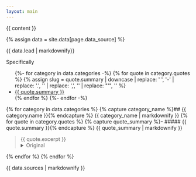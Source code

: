 ```yaml
---
layout: main
---
```


{{ content }}

{% assign data = site.data[page.data_source] %}

{{ data.lead | markdownify}}

Specifically
<ul>
    {%- for category in data.categories -%}
        {% for quote in category.quotes %}
            {% assign slug = quote.summary | downcase | replace: ' ', '-' | replace: '.', '' | replace: ',', '' | replace: "'", '' %}
            <li><a href="#{{ slug }}">{{ quote.summary }}</a></li>
        {% endfor %}
    {%- endfor -%}
</ul>

{% for category in data.categories %}
    {% capture category_name %}## {{ category.name }}{% endcapture %}
    {{ category_name | markdownify }}
    {% for quote in category.quotes %}
        {% capture quote_summary %}- ##### {{ quote.summary }}{% endcapture %}
        {{ quote_summary | markdownify }}
        <blockquote>
            {{ quote.excerpt }}
            <details>
                <summary>Original</summary>
                {{ quote.original }}
                <br><br>
                {{ quote.source }}
            </details>
        </blockquote>
    {% endfor %}
{% endfor %}

{{ data.sources | markdownify }}
